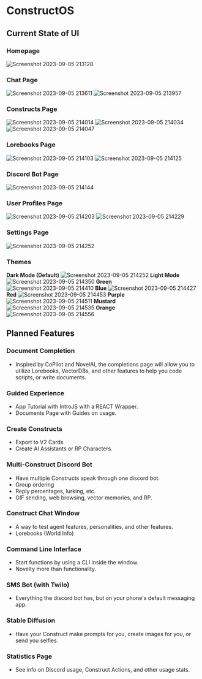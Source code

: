 # ConstructOS
## Current State of UI
### Homepage
![Screenshot 2023-09-05 213128](https://github.com/WaywardWyvernsSoftworks/ConstructOS/assets/26259870/e294ed91-c976-43ea-8813-bc683719655f)
### Chat Page
![Screenshot 2023-09-05 213611](https://github.com/WaywardWyvernsSoftworks/ConstructOS/assets/26259870/76e4883e-afe1-4ee0-ace7-64244c62d31a)
![Screenshot 2023-09-05 213957](https://github.com/WaywardWyvernsSoftworks/ConstructOS/assets/26259870/1d0d9c9e-97b4-4efd-8ae2-7fdfb5bb2bb2)
### Constructs Page
![Screenshot 2023-09-05 214014](https://github.com/WaywardWyvernsSoftworks/ConstructOS/assets/26259870/0cd555a9-d50e-4603-8f33-88d0426f8313)
![Screenshot 2023-09-05 214034](https://github.com/WaywardWyvernsSoftworks/ConstructOS/assets/26259870/da6ba0ab-a5ca-4caa-89e2-a9e1b3aa7897)
![Screenshot 2023-09-05 214047](https://github.com/WaywardWyvernsSoftworks/ConstructOS/assets/26259870/39c85752-cbbc-47d8-840b-2c8f8b8f9c50)
### Lorebooks Page
![Screenshot 2023-09-05 214103](https://github.com/WaywardWyvernsSoftworks/ConstructOS/assets/26259870/6d76b7ee-4f23-4206-adc7-518bd2ac2f3f)
![Screenshot 2023-09-05 214125](https://github.com/WaywardWyvernsSoftworks/ConstructOS/assets/26259870/95b6af9d-6fc6-40e1-afdb-b6cfbbc572a0)
### Discord Bot Page
![Screenshot 2023-09-05 214144](https://github.com/WaywardWyvernsSoftworks/ConstructOS/assets/26259870/6e1bb228-1d5a-47f2-9d95-269a8d715d47)
### User Profiles Page
![Screenshot 2023-09-05 214203](https://github.com/WaywardWyvernsSoftworks/ConstructOS/assets/26259870/c23c5990-1ad0-421c-bd94-8cbb9cf7b212)
![Screenshot 2023-09-05 214229](https://github.com/WaywardWyvernsSoftworks/ConstructOS/assets/26259870/e092307b-2ddb-4a44-9dbe-a5658d6626ed)
### Settings Page
![Screenshot 2023-09-05 214252](https://github.com/WaywardWyvernsSoftworks/ConstructOS/assets/26259870/e492fe96-d4be-474d-9f97-7d5b3d5f94e9)
### Themes
**Dark Mode (Default)**
![Screenshot 2023-09-05 214252](https://github.com/WaywardWyvernsSoftworks/ConstructOS/assets/26259870/9e6c2b91-133c-46b3-9d9f-9c1788199c6e)
**Light Mode**
![Screenshot 2023-09-05 214350](https://github.com/WaywardWyvernsSoftworks/ConstructOS/assets/26259870/e6e30b34-bf44-44ad-893d-41c2e777bfb3)
**Green**
![Screenshot 2023-09-05 214410](https://github.com/WaywardWyvernsSoftworks/ConstructOS/assets/26259870/61182e3c-0a61-4d32-b3c5-0ef081ccab27)
**Blue**
![Screenshot 2023-09-05 214427](https://github.com/WaywardWyvernsSoftworks/ConstructOS/assets/26259870/56f9e563-774f-4afd-903f-be65c7a4465f)
**Red**
![Screenshot 2023-09-05 214453](https://github.com/WaywardWyvernsSoftworks/ConstructOS/assets/26259870/aa2ec91f-7ae6-4833-99eb-528b3d492f89)
**Purple**
![Screenshot 2023-09-05 214511](https://github.com/WaywardWyvernsSoftworks/ConstructOS/assets/26259870/39e5c357-f5f4-419b-ae26-ee0096747c08)
**Mustard**
![Screenshot 2023-09-05 214535](https://github.com/WaywardWyvernsSoftworks/ConstructOS/assets/26259870/06e61cdf-75b8-426e-bc69-bafc12f5ce50)
**Orange**
![Screenshot 2023-09-05 214556](https://github.com/WaywardWyvernsSoftworks/ConstructOS/assets/26259870/72392e09-4171-46d9-8084-f4b377519586)
## Planned Features
### Document Completion
- Inspired by CoPilot and NovelAI, the completions page will allow you to utilize Lorebooks, VectorDBs, and other features to help you code scripts, or write documents.
### Guided Experience
- App Tutorial with IntroJS with a REACT Wrapper.
- Documents Page with Guides on usage.
### Create Constructs
- Export to V2 Cards
- Create AI Assistants or RP Characters.
### Multi-Construct Discord Bot
- Have multiple Constructs speak through one discord bot.
- Group ordering
- Reply percentages, lurking, etc.
- GIF sending, web browsing, vector memories, and RP.
### Construct Chat Window
- A way to test agent features, personalities, and other features.
- Lorebooks (World Info)
### Command Line Interface
- Start functions by using a CLI inside the window.
- Novelty more than functionality.
### SMS Bot (with Twilo)
- Everything the discord bot has, but on your phone's default messaging app.
### Stable Diffusion
- Have your Construct make prompts for you, create images for you, or send you selfies.
### Statistics Page
- See info on Discord usage, Construct Actions, and other usage stats.
